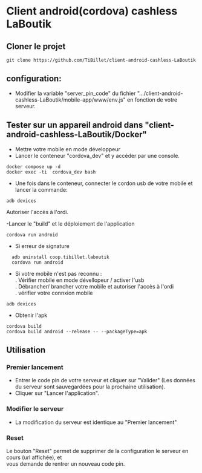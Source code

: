 # Client android(cordova) cashless LaBoutik

## Cloner le projet
```
git clone https://github.com/TiBillet/client-android-cashless-LaBoutik
```
## configuration:
- Modifier la variable "server_pin_code" du fichier ".../client-android-cashless-LaBoutik/mobile-app/www/env.js" en fonction de votre serveur.

## Tester sur un appareil android dans "client-android-cashless-LaBoutik/Docker"
- Mettre votre mobile en mode développeur
- Lancer le conteneur "cordova_dev" et y accéder par une console.
```
docker compose up -d
docker exec -ti  cordova_dev bash
```

-  Une fois dans le conteneur, connecter le cordon usb  de votre mobile et lancer la commande:
```
adb devices
```
Autoriser l'accès à l'ordi.   

-Lancer le "build" et le déploiement de l'application
```
cordova run android
```

- Si erreur de signature
```
  adb uninstall coop.tibillet.laboutik
  cordova run android
```
 
- Si votre mobile n'est pas reconnu :   
. Vérifier mobile en mode dévellopeur / activer l'usb   
. Débrancher/ brancher votre mobile et autoriser l'accès à l'ordi   
. vérifier votre connxion mobile   
```
adb devices
```

- Obtenir l'apk   
```
cordova build
cordova build android --release -- --packageType=apk
```
## Utilisation

### Premier lancement
- Entrer le code pin de votre serveur et cliquer sur "Valider" (Les données du serveur sont sauvegardées pour la prochaine utilisation).
- Cliquer sur "Lancer l'application".

### Modifier le serveur
- La modification du serveur est identique au "Premier lancement"

### Reset
Le bouton "Reset" permet de supprimer de la configuration le serveur en cours (url affichée), et   
vous demande de rentrer un nouveau code pin.
